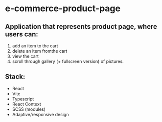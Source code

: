 # e-commerce-product-page
## Application that represents product page, where users can:
1. add an item to the cart
2. delete an item fromthe cart
3. view the cart
4. scroll through gallery (+ fullscreen version) of pictures.
## Stack:
+ React
+ Vite
+ Typescript
+ React Context
+ SCSS (modules)
+ Adaptive/responsive design

